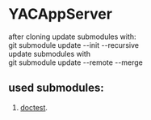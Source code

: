 # YACAppServer

after cloning update submodules with:  
git submodule update --init --recursive  
update submodules with  
git submodule update --remote --merge  

## used submodules:

1. [doctest](https://github.com/doctest/doctest).


